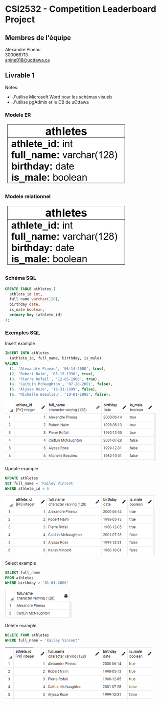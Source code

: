 # CSI2532 - Competition Leaderboard Project

## Membres de l'équipe
Alexandre Pineau  
300066713  
apine018@uottawa.ca

## Livrable 1
Notes:
* J'utilise Microsoft Word pour les schémas visuels
* J'utilise pgAdmin et le DB de uOttawa

### Modele ER
![alt text](assets/deliverable1/ER-model.PNG "ER Model")

### Modele relationnel
![alt text](assets/deliverable1/relational-model.PNG "Relational Model")

### Schéma SQL
```sql
CREATE TABLE athletes (
  athlete_id int,
  full_name varchar(128),
  birthday date,
  is_male boolean,
  primary key (athlete_id)
);
```

### Exemples SQL
Insert example
```sql
INSERT INTO athletes
  (athlete_id, full_name, birthday, is_male)
VALUES
  (1, 'Alexandre Pineau', '06-14-2000', true),
  (2, 'Robert Naim', '05-13-1998', true),
  (3, 'Pierre Rofail', '12-05-1960', true),
  (4, 'CaitLin McNaughton', '07-28-2001', false),
  (5, 'Alyssa Rose', '12-31-1999', false),
  (6, 'Michelle Beaulieu', '10-01-1980', false);
```
![alt text](assets/deliverable1/insert.PNG "Insert")
  
Update example
```sql
UPDATE athletes
SET full_name = 'Kailey Vincent'
WHERE athlete_id = 6
```
![alt text](assets/deliverable1/update.PNG "Update")
  
Select example
```sql
SELECT full_name 
FROM athletes
WHERE birthday > '01-01-2000'
```
![alt text](assets/deliverable1/select.PNG "Select")

Delete example
```sql
DELETE FROM athletes
WHERE full_name = 'Kailey Vincent'
```
![alt text](assets/deliverable1/delete.PNG "Delete")